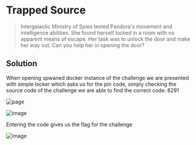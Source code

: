 # Trapped Source
>Intergalactic Ministry of Spies tested Pandora's movement and intelligence abilities. She found herself locked in a room with no apparent means of escape. Her task was to unlock the door and make her way out. Can you help her in opening the door?

## Solution
When opening spwaned docker instance of the challenge we are presented with simple locker which asks us for the pin code, simply checking the source code of the challenge we are able to find the correct code: 8291

![page](https://user-images.githubusercontent.com/85706972/227309052-ed2c8224-593e-4598-bde8-040f8e389c67.png)

![image](https://user-images.githubusercontent.com/85706972/227309316-cc84b6f8-ef67-42fd-9064-18bb1ca8827f.png)

Entering the code gives us the flag for the challenge

![image](https://user-images.githubusercontent.com/85706972/227309472-0e32396e-265d-4188-a37d-b472fd6fefb4.png)


